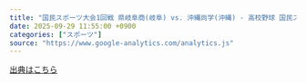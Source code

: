 ```yaml
---
title: "国民スポーツ大会1回戦 県岐阜商(岐阜) vs. 沖縄尚学(沖縄) - 高校野球 国民スポーツ大会 - ライブ配信 - スポーツナビ"
date: 2025-09-29 11:55:00 +0900
categories: ["スポーツ"]
source: "https://www.google-analytics.com/analytics.js"
---
```


[出典はこちら](https://www.google-analytics.com/analytics.js)

